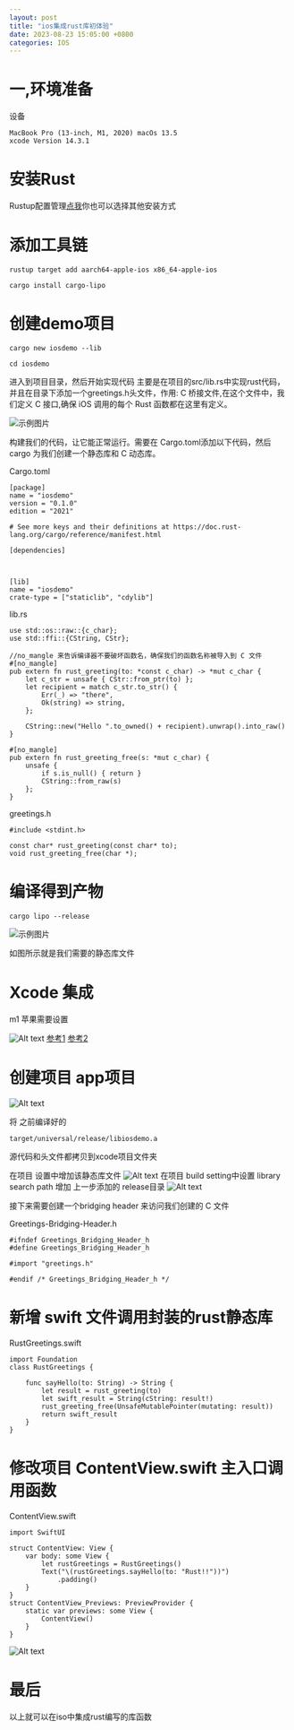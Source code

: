 ```yaml
---
layout: post
title: "ios集成rust库初体验"
date: 2023-08-23 15:05:00 +0800
categories: IOS
---
```



# 一,环境准备

设备

```
MacBook Pro (13-inch, M1, 2020) macOs 13.5
xcode Version 14.3.1 
```

# 安装Rust
  
  Rustup配置管理[点我](https://www.rust-lang.org/zh-CN/tools/install)你也可以选择其他安装方式

# 添加工具链

```
rustup target add aarch64-apple-ios x86_64-apple-ios

cargo install cargo-lipo
```

# 创建demo项目

```
cargo new iosdemo --lib

cd iosdemo
```
进入到项目目录，然后开始实现代码
主要是在项目的src/lib.rs中实现rust代码，并且在目录下添加一个greetings.h头文件，作用: C 桥接文件,在这个文件中，我们定义 C 接口,确保 iOS 调用的每个 Rust 函数都在这里有定义。

![示例图片](https://github.com/alien10086/alien10086.github.io/raw/master/docs/images/DCC06DFE-8D30-4A66-836C-2081D717EC19.png)

构建我们的代码，让它能正常运行。需要在 Cargo.toml添加以下代码，然后 cargo 为我们创建一个静态库和 C 动态库。

Cargo.toml

```
[package]
name = "iosdemo"
version = "0.1.0"
edition = "2021"

# See more keys and their definitions at https://doc.rust-lang.org/cargo/reference/manifest.html

[dependencies]



[lib]
name = "iosdemo"
crate-type = ["staticlib", "cdylib"]
```

lib.rs

```
use std::os::raw::{c_char};
use std::ffi::{CString, CStr};

//no_mangle 来告诉编译器不要破坏函数名，确保我们的函数名称被导入到 C 文件
#[no_mangle]
pub extern fn rust_greeting(to: *const c_char) -> *mut c_char {
    let c_str = unsafe { CStr::from_ptr(to) };
    let recipient = match c_str.to_str() {
        Err(_) => "there",
        Ok(string) => string,
    };

    CString::new("Hello ".to_owned() + recipient).unwrap().into_raw()
}

#[no_mangle]
pub extern fn rust_greeting_free(s: *mut c_char) {
    unsafe {
        if s.is_null() { return }
        CString::from_raw(s)
    };
}
```
greetings.h
```
#include <stdint.h>

const char* rust_greeting(const char* to);
void rust_greeting_free(char *);
```

# 编译得到产物

```
cargo lipo --release
```
![示例图片](https://github.com/alien10086/alien10086.github.io/raw/master/docs/images/91195C32-83D8-4DF1-9895-076E10FADC2F.png)

如图所示就是我们需要的静态库文件

# Xcode 集成

m1 苹果需要设置

![Alt text](https://github.com/alien10086/alien10086.github.io/raw/master/docs/images/image.png)
[参考1](https://zhuanlan.zhihu.com/p/638953880)
[参考2](https://juejin.cn/post/7037037120158269448)


# 创建项目 app项目

![Alt text](https://github.com/alien10086/alien10086.github.io/raw/master/docs/images/image2.png)

将 之前编译好的
```
target/universal/release/libiosdemo.a
```
源代码和头文件都拷贝到xcode项目文件夹

在项目 设置中增加该静态库文件
![Alt text](https://github.com/alien10086/alien10086.github.io/raw/master/docs/images/image3.png)
在项目 build setting中设置 library search path 增加 上一步添加的 release目录
![Alt text](https://github.com/alien10086/alien10086.github.io/raw/master/docs/images/image4.png)


接下来需要创建一个bridging header 来访问我们创建的 C 文件

Greetings-Bridging-Header.h

```
#ifndef Greetings_Bridging_Header_h
#define Greetings_Bridging_Header_h

#import "greetings.h"

#endif /* Greetings_Bridging_Header_h */

```
# 新增 swift 文件调用封装的rust静态库

RustGreetings.swift

```
import Foundation
class RustGreetings {
    
    func sayHello(to: String) -> String {
        let result = rust_greeting(to)
        let swift_result = String(cString: result!)
        rust_greeting_free(UnsafeMutablePointer(mutating: result))
        return swift_result
    }
}

```

# 修改项目 ContentView.swift 主入口调用函数

ContentView.swift
```
import SwiftUI

struct ContentView: View {
    var body: some View {
        let rustGreetings = RustGreetings()
        Text("\(rustGreetings.sayHello(to: "Rust!!"))")
            .padding()
    }
}
struct ContentView_Previews: PreviewProvider {
    static var previews: some View {
        ContentView()
    }
}

```

![Alt text](https://github.com/alien10086/alien10086.github.io/raw/master/docs/images/image5.png)



# 最后

以上就可以在iso中集成rust编写的库函数